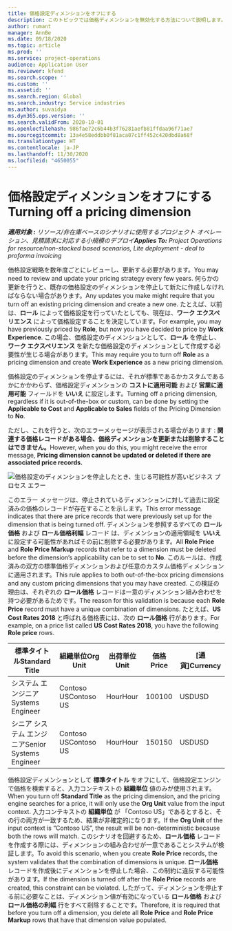 ```yaml
---
title: 価格設定ディメンションをオフにする
description: このトピックでは価格ディメンションを無効化する方法について説明します。
author: rumant
manager: AnnBe
ms.date: 09/18/2020
ms.topic: article
ms.prod: ''
ms.service: project-operations
audience: Application User
ms.reviewer: kfend
ms.search.scope: ''
ms.custom: ''
ms.assetid: ''
ms.search.region: Global
ms.search.industry: Service industries
ms.author: suvaidya
ms.dyn365.ops.version: ''
ms.search.validFrom: 2020-10-01
ms.openlocfilehash: 986fae72c6b44b3f76281aefb81ffdaa96f71ae7
ms.sourcegitcommit: 13a4e58eddbb0f81aca07c1ff452c420dbd8a68f
ms.translationtype: HT
ms.contentlocale: ja-JP
ms.lasthandoff: 11/30/2020
ms.locfileid: "4650055"
---
```

# <a name="turning-off-a-pricing-dimension"></a><span data-ttu-id="09895-103">価格設定ディメンションをオフにする</span><span class="sxs-lookup"><span data-stu-id="09895-103">Turning off a pricing dimension</span></span>

<span data-ttu-id="09895-104">_**適用対象 :** リソース/非在庫ベースのシナリオに使用するプロジェクト オペレーション、見積請求に対応する小規模のデプロイ_</span><span class="sxs-lookup"><span data-stu-id="09895-104">_**Applies To:** Project Operations for resource/non-stocked based scenarios, Lite deployment - deal to proforma invoicing_</span></span>

<span data-ttu-id="09895-105">価格設定戦略を数年度ごとにレビューし、更新する必要があります。</span><span class="sxs-lookup"><span data-stu-id="09895-105">You may need to review and update your pricing strategy every few years.</span></span> <span data-ttu-id="09895-106">何らかの更新を行うと、既存の価格設定のディメンションを停止して新たに作成しなければならない場合があります。</span><span class="sxs-lookup"><span data-stu-id="09895-106">Any updates you make might require that you turn off an existing pricing dimension and create a new one.</span></span> <span data-ttu-id="09895-107">たとえば、以前は、**ロール** によって価格設定を行っていたとしても、現在は、**ワーク エクスペリエンス** によって価格設定することを決定しています。</span><span class="sxs-lookup"><span data-stu-id="09895-107">For example, you may have previously priced by **Role**, but now you have decided to price by **Work Experience**.</span></span> <span data-ttu-id="09895-108">この場合、価格設定のディメンションとして、**ロール** を停止し、 **ワーク エクスペリエンス** を新たな価格設定のディメンションとして作成する必要性が生じる場合があります。</span><span class="sxs-lookup"><span data-stu-id="09895-108">This may require you to turn off **Role** as a pricing dimension and create **Work Experience** as a new pricing dimension.</span></span> 

<span data-ttu-id="09895-109">価格設定のディメンションを停止するには、それが標準であるかカスタムであるかにかかわらず、価格設定ディメンションの **コストに適用可能** および **営業に適用可能** フィールドを **いいえ** に設定します。</span><span class="sxs-lookup"><span data-stu-id="09895-109">Turning off a pricing dimension, regardless if it is out-of-the-box or custom, can be done by setting the **Applicable to Cost** and **Applicable to Sales** fields of the Pricing Dimension to **No**.</span></span>

<span data-ttu-id="09895-110">ただし、これを行うと、次のエラーメッセージが表示される場合があります : **関連する価格レコードがある場合、価格ディメンションを更新または削除することはできません。**</span><span class="sxs-lookup"><span data-stu-id="09895-110">However, when you do this, you might receive the error message, **Pricing dimension cannot be updated or deleted if there are associated price records.**</span></span>

![価格設定のディメンションを停止したとき、生じる可能性が高いビジネス プロセス エラー](media/Business-Process-Error.png)

<span data-ttu-id="09895-112">このエラー メッセージは、停止されているディメンションに対して過去に設定済みの価格のレコードが存在することを示します。</span><span class="sxs-lookup"><span data-stu-id="09895-112">This error message indicates that there are price records that were previously set up for the dimension that is being turned off.</span></span> <span data-ttu-id="09895-113">ディメンションを参照するすべての **ロール価格** および **ロール価格利幅** レコード は、ディメンションの適用領域を **いいえ** に設定する可能性があればその前に削除する必要があります。</span><span class="sxs-lookup"><span data-stu-id="09895-113">All **Role Price** and **Role Price Markup** records that refer to a dimension must be deleted before the dimension’s applicability can be to set to **No**.</span></span> <span data-ttu-id="09895-114">このルールは、作成済みの双方の標準価格ディメンションおよび任意のカスタム価格ディメンションに適用されます。</span><span class="sxs-lookup"><span data-stu-id="09895-114">This rule applies to both out-of-the-box pricing dimensions and any custom pricing dimensions that you may have created.</span></span> <span data-ttu-id="09895-115">この検証の理由は、それぞれの **ロール価格** レコードは一意のディメンション組み合わせを持つ必要があるためです。</span><span class="sxs-lookup"><span data-stu-id="09895-115">The reason for this validation is because each **Role Price** record must have a unique combination of dimensions.</span></span> <span data-ttu-id="09895-116">たとえば、**US Cost Rates 2018** と呼ばれる価格表には、次の **ロール価格** 行があります。</span><span class="sxs-lookup"><span data-stu-id="09895-116">For example, on a price list called **US Cost Rates 2018**, you have the following **Role price** rows.</span></span> 

| <span data-ttu-id="09895-117">標準タイトル</span><span class="sxs-lookup"><span data-stu-id="09895-117">Standard Title</span></span>         | <span data-ttu-id="09895-118">組織単位</span><span class="sxs-lookup"><span data-stu-id="09895-118">Org Unit</span></span>    |<span data-ttu-id="09895-119">出荷単位</span><span class="sxs-lookup"><span data-stu-id="09895-119">Unit</span></span>   |<span data-ttu-id="09895-120">価格</span><span class="sxs-lookup"><span data-stu-id="09895-120">Price</span></span>  |<span data-ttu-id="09895-121">[通貨]</span><span class="sxs-lookup"><span data-stu-id="09895-121">Currency</span></span>  |
| -----------------------|-------------|-------|-------|----------|
| <span data-ttu-id="09895-122">システム エンジニア</span><span class="sxs-lookup"><span data-stu-id="09895-122">Systems Engineer</span></span>|<span data-ttu-id="09895-123">Contoso US</span><span class="sxs-lookup"><span data-stu-id="09895-123">Contoso US</span></span>|<span data-ttu-id="09895-124">Hour</span><span class="sxs-lookup"><span data-stu-id="09895-124">Hour</span></span>| <span data-ttu-id="09895-125">100</span><span class="sxs-lookup"><span data-stu-id="09895-125">100</span></span>|<span data-ttu-id="09895-126">USD</span><span class="sxs-lookup"><span data-stu-id="09895-126">USD</span></span>|
| <span data-ttu-id="09895-127">シニア システム エンジニア</span><span class="sxs-lookup"><span data-stu-id="09895-127">Senior Systems Engineer</span></span>|<span data-ttu-id="09895-128">Contoso US</span><span class="sxs-lookup"><span data-stu-id="09895-128">Contoso US</span></span>|<span data-ttu-id="09895-129">Hour</span><span class="sxs-lookup"><span data-stu-id="09895-129">Hour</span></span>| <span data-ttu-id="09895-130">150</span><span class="sxs-lookup"><span data-stu-id="09895-130">150</span></span>| <span data-ttu-id="09895-131">USD</span><span class="sxs-lookup"><span data-stu-id="09895-131">USD</span></span>|


<span data-ttu-id="09895-132">価格設定ディメンションとして **標準タイトル** をオフにして、価格設定エンジンで価格を検索すると、入力コンテキストの **組織単位** 値のみが使用されます。</span><span class="sxs-lookup"><span data-stu-id="09895-132">When you turn off **Standard Title** as the pricing dimension, and the pricing engine searches for a price, it will only use the **Org Unit** value from the input context.</span></span> <span data-ttu-id="09895-133">入力コンテキストの **組織単位** が 「Contoso US」であるとすると、その行の両方が一致するため、結果が非確定的になります。</span><span class="sxs-lookup"><span data-stu-id="09895-133">If the **Org Unit** of the input context is “Contoso US”, the result will be non-deterministic because both the rows will match.</span></span> <span data-ttu-id="09895-134">このシナリオを回避するため、**ロール価格** レコードを作成する際には、ディメンションの組み合わせが一意であることシステムが検証します。</span><span class="sxs-lookup"><span data-stu-id="09895-134">To avoid this scenario, when you create **Role Price** records, the system validates that the combination of dimensions is unique.</span></span> <span data-ttu-id="09895-135">**ロール価格** レコードを作成後にディメンションを停止した場合、この制約に違反する可能性があります。</span><span class="sxs-lookup"><span data-stu-id="09895-135">If the dimension is turned off after the **Role Price** records are created, this constraint can be violated.</span></span> <span data-ttu-id="09895-136">したがって、ディメンションを停止する前に必要なことは、ディメンション値が有効になっている **ロール価格** および **ロール価格の利幅** 行をすべて削除することです。</span><span class="sxs-lookup"><span data-stu-id="09895-136">Therefore, it is required that before you turn off a dimension, you delete all **Role Price** and **Role Price Markup** rows that have that dimension value populated.</span></span>
